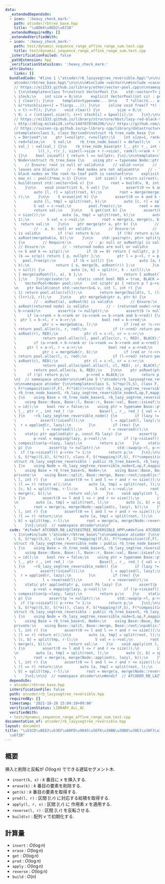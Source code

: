 ```yaml
---
data:
  _extendedDependsOn:
  - icon: ':heavy_check_mark:'
    path: atcoder/rbtree_base.hpp
    title: "\u8D64\u9ED2\u6728"
  _extendedRequiredBy: []
  _extendedVerifiedWith:
  - icon: ':heavy_check_mark:'
    path: test/dynamic_sequence_range_affine_range_sum.test.cpp
    title: test/dynamic_sequence_range_affine_range_sum.test.cpp
  _isVerificationFailed: false
  _pathExtension: hpp
  _verificationStatusIcon: ':heavy_check_mark:'
  attributes:
    links: []
  bundledCode: "#line 1 \"atcoder/rb_lazysegtree_reversible.hpp\"\n\n\n\n#line 1 \"\
    atcoder/rbtree_base.hpp\"\n\n\n\n#include <vector>\n#include <cassert>\n\n// References:\n\
    // https://ei1333.github.io/library/other/vector-pool.cpp\n\nnamespace atcoder\
    \ {\n\ntemplate<class T>\nstruct VectorPool {\n    std::vector<T> pool;\n    std::vector<T*>\
    \ stock;\n    int size = 0;\n\n    explicit VectorPool(int sz) : pool(sz), stock(sz)\
    \ { clear(); }\n\n    template<typename... U>\n    T *alloc(U... args) { return\
    \ &(*stock[size++] = T(args...)); }\n\n    inline void free(T *t) { (stock[--size]\
    \ = t)->~T(); }\n\n    void clear() {\n        size = 0;\n        for (int i =\
    \ 0; i < (int)pool.size(); i++) stock[i] = &pool[i];\n    }\n};\n\n// References:\n\
    // https://ei1333.github.io/library/structure/bbst/lazy-red-black-tree.cpp\n//\
    \ http://blog.mitaki28.info/1447078746296/\n// https://github.com/atcoder/ac-library/blob/master/atcoder/lazysegtree.hpp\n\
    // https://suisen-cp.github.io/cp-library-cpp/library/datastructure/lazy_eval_dynamic_sequence.hpp\n\
    \ntemplate<class S, class Derived>\nstruct rb_tree_node_base {\n    using ptr\
    \ = Derived*;\n    ptr l=nullptr, r=nullptr;\n    int size=1, rank=0;\n    bool\
    \ red=false;\n    S val;\n    rb_tree_node_base() = default;\n    explicit rb_tree_node_base(S\
    \ val_) : val(val_) {}\n    rb_tree_node_base(ptr l_, ptr r_, int red_) :\n  \
    \          l(l_), r(r_), size(l->size + r->size), rank(l->rank + !l->red), red(red_)\
    \ {}\n    bool isLeaf() { return l == nullptr; }\n};\n\ntemplate<class S, class\
    \ Node>\nstruct rb_tree_base {\n    using ptr = typename Node::ptr;\n    ptr root;\n\
    \    // Ensure: root is null or valid\n\n    // valid <=>\n    // - The root and\
    \ leaves are black\n    // - Red nodes are not adjacent\n    // - The number of\
    \ black nodes on the root-to-leaf path is constant\n\n    explicit rb_tree_base(int\
    \ max_n) : pool(2*max_n-1) {}\n\n    int size() { return sz(root); }\n\n    void\
    \ build(const std::vector<S>& v) {\n        root = build(v, 0, int(v.size()));\n\
    \    }\n\n    void insert(int k, S val) {\n        assert(0 <= k and k <= size());\n\
    \        auto [l, r] = split(root, k);\n        root = merge(merge(l, pool.alloc(val)),\
    \ r);\n    }\n\n    S erase(int k) {\n        assert(0 <= k and k < size());\n\
    \        auto [l, tmp] = split(root, k);\n        auto [c, r] = split(tmp, 1);\n\
    \        S val = c->val;\n        pool.free(c);\n        root = merge(l, r);\n\
    \        return val;\n    }\n\n    S get(int k) {\n        assert(0 <= k and k\
    \ < size());\n        auto [a, tmp] = split(root, k);\n        auto [c, b] = split(tmp,\
    \ 1);\n        S val = c->val;\n        root = merge(a, merge(c, b));\n      \
    \  return val;\n    }\n\n    ptr merge(ptr a, ptr b) {\n        // Require:\n\
    \        // - a, b: null or valid\n        // Ensure:\n        // - returned node\
    \ is valid\n        if (!a) return b;\n        if (!b) return a;\n        return\
    \ asRoot(mergeSub(a, b));\n    }\n\n    std::pair<ptr, ptr> split(ptr p, int k)\
    \ {\n        // Require:\n        // - p: null or asRoot(p) is valid\n       \
    \ // Ensure:\n        // - returned nodes are null or valid\n        assert(0\
    \ <= k and k <= sz(p));\n        if (k == 0) return { nullptr, p };\n        if\
    \ (k == sz(p)) return { p, nullptr };\n        ptr l = p->l, r = p->r;\n     \
    \   pool.free(p);\n        if (k < sz(l)) {\n            auto [a, b] = split(l,\
    \ k);\n            return { a, merge(b, asRoot(r)) };\n        }\n        if (k\
    \ > sz(l)) {\n            auto [a, b] = split(r, k - sz(l));\n            return\
    \ { merge(asRoot(l), a), b };\n        }\n        return { asRoot(l), asRoot(r)\
    \ };\n    }\n\nprivate:\n    static const bool RED = true, BLACK = false;\n\n\
    \    VectorPool<Node> pool;\n\n    int sz(ptr p) { return p ? p->size : 0; }\n\
    \n    ptr build(const std::vector<S>& v, int l, int r) {\n        if (r - l ==\
    \ 1) return pool.alloc(v[l]);\n        return merge(build(v, l, (l+r)/2), build(v,\
    \ (l+r)/2, r));\n    }\n\n    ptr mergeSub(ptr a, ptr b) {\n        // Require:\n\
    \        // - asRoot(a), asRoot(b) is valid\n        // Ensure:\n        // -\
    \ asRoot(returned node) is valid\n        // - (returned node)->rank = max(a->rank,\
    \ b->rank)\n        assert(a != nullptr);\n        assert(b != nullptr);\n   \
    \     if (a->rank < b->rank or (a->rank == b->rank and b->red)) {\n          \
    \  ptr l = b->l, r = b->r;\n            bool red = b->red;\n            pool.free(b);\n\
    \            ptr c = mergeSub(a, l);\n            if (red or !c->red or !c->l->red)\
    \ return pool.alloc(c, r, red);\n            if (r->red) return pool.alloc(asRoot(c),\
    \ asRoot(r), RED);\n            ptr cl = c->l, cr = c->r;\n            pool.free(c);\n\
    \            return pool.alloc(cl, pool.alloc(cr, r, RED), BLACK);\n        }\n\
    \        if (a->rank > b->rank or (a->rank == b->rank and a->red)) {\n       \
    \     ptr l = a->l, r = a->r;\n            bool red = a->red;\n            pool.free(a);\n\
    \            ptr c = mergeSub(r, b);\n            if (red or !c->red or !c->r->red)\
    \ return pool.alloc(l, c, red);\n            if (l->red) return pool.alloc(asRoot(l),\
    \ asRoot(c), RED);\n            ptr cl = c->l, cr = c->r;\n            pool.free(c);\n\
    \            return pool.alloc(pool.alloc(l, cl, RED), cr, BLACK);\n        }\n\
    \        return pool.alloc(a, b, RED);\n    }\n\n    ptr asRoot(ptr p) {\n   \
    \     if (!p) return p;\n        p->red = BLACK;\n        return p;\n    }\n};\n\
    \n}  // namespace atcoder\n\n\n#line 5 \"atcoder/rb_lazysegtree_reversible.hpp\"\
    \n\nnamespace atcoder {\n\ntemplate<class S, S(*op)(S,S), class F, S(*mapping)(F,S),\
    \ F(*composition)(F,F), F(*id)()>\nstruct rb_lazy_segtree_reversible_node : public\
    \ rb_tree_node_base<S, rb_lazy_segtree_reversible_node<S,op,F,mapping,composition,id>>\
    \ {\n    using Base = rb_tree_node_base<S, rb_lazy_segtree_reversible_node>;\n\
    \    using Base::Base, Base::l, Base::r, Base::val, Base::isLeaf;\n    F lazy\
    \ = id();\n    bool rev = false;\n    using ptr = typename Base::ptr;\n    rb_lazy_segtree_reversible_node(ptr\
    \ l_, ptr r_, int red_) :\n            Base(l_, r_, red_) { val = op(l->val, r->val);\
    \ }\n    ~rb_lazy_segtree_reversible_node() {\n        if (lazy != id()) {\n \
    \           assert(!isLeaf());\n            l = applied(l, lazy);\n          \
    \  r = applied(r, lazy);\n        }\n        if (rev) {\n            assert(!isLeaf());\n\
    \            l = reversed(l);\n            r = reversed(r);\n        }\n    }\n\
    \    static ptr applied(ptr p, const F& lazy) {\n        assert(p != nullptr);\n\
    \        p->val = mapping(lazy, p->val);\n        if (!p->isLeaf()) p->lazy =\
    \ composition(p->lazy, lazy);\n        return p;\n    }\n    static ptr reversed(ptr\
    \ p) {\n        assert(p != nullptr);\n        std::swap(p->l, p->r);\n      \
    \  if (!p->isLeaf()) p->rev ^= 1;\n        return p;\n    }\n};\n\ntemplate<class\
    \ S, S(*op)(S,S), S(*e)(), class F, S(*mapping)(F,S), F(*composition)(F,F), F(*id)()>\n\
    struct rb_lazy_segtree_reversible : public rb_tree_base<S, rb_lazy_segtree_reversible_node<S,op,F,mapping,composition,id>>\
    \ {\n    using Node = rb_lazy_segtree_reversible_node<S,op,F,mapping,composition,id>;\n\
    \    using Base = rb_tree_base<S, Node>;\n    using Base::Base, Base::size;\n\
    private:\n    using Base::split, Base::merge, Base::root;\npublic:\n    S prod(int\
    \ l, int r) {\n        assert(0 <= l and l <= r and r <= size());\n        if\
    \ (l == r) return e();\n\n        auto [a, tmp] = split(root, l);\n        auto\
    \ [c, b] = split(tmp, r-l);\n        S val = c->val;\n        root = merge(a,\
    \ merge(c, b));\n        return val;\n    }\n    void apply(int l, int r, F lazy)\
    \ {\n        assert(0 <= l and l <= r and r <= size());\n        if (l == r) return;\n\
    \n        auto [a, tmp] = split(root, l);\n        auto [c, b] = split(tmp, r-l);\n\
    \        root = merge(a, merge(Node::applied(c, lazy), b));\n    }\n    void reverse(int\
    \ l, int r) {\n        assert(0 <= l and l <= r and r <= size());\n        if\
    \ (l == r) return;\n\n        auto [a, tmp] = split(root, l);\n        auto [c,\
    \ b] = split(tmp, r-l);\n        root = merge(a, merge(Node::reversed(c), b));\n\
    \    }\n};\n\n}  // namespace atcoder\n\n\n"
  code: "#ifndef ATCODER_RB_LAZYSEGTREE_REVERSIBLE_HPP\n#define ATCODER_RB_LAZYSEGTREE_REVERSIBLE_HPP\
    \ 1\n\n#include \"atcoder/rbtree_base\"\n\nnamespace atcoder {\n\ntemplate<class\
    \ S, S(*op)(S,S), class F, S(*mapping)(F,S), F(*composition)(F,F), F(*id)()>\n\
    struct rb_lazy_segtree_reversible_node : public rb_tree_node_base<S, rb_lazy_segtree_reversible_node<S,op,F,mapping,composition,id>>\
    \ {\n    using Base = rb_tree_node_base<S, rb_lazy_segtree_reversible_node>;\n\
    \    using Base::Base, Base::l, Base::r, Base::val, Base::isLeaf;\n    F lazy\
    \ = id();\n    bool rev = false;\n    using ptr = typename Base::ptr;\n    rb_lazy_segtree_reversible_node(ptr\
    \ l_, ptr r_, int red_) :\n            Base(l_, r_, red_) { val = op(l->val, r->val);\
    \ }\n    ~rb_lazy_segtree_reversible_node() {\n        if (lazy != id()) {\n \
    \           assert(!isLeaf());\n            l = applied(l, lazy);\n          \
    \  r = applied(r, lazy);\n        }\n        if (rev) {\n            assert(!isLeaf());\n\
    \            l = reversed(l);\n            r = reversed(r);\n        }\n    }\n\
    \    static ptr applied(ptr p, const F& lazy) {\n        assert(p != nullptr);\n\
    \        p->val = mapping(lazy, p->val);\n        if (!p->isLeaf()) p->lazy =\
    \ composition(p->lazy, lazy);\n        return p;\n    }\n    static ptr reversed(ptr\
    \ p) {\n        assert(p != nullptr);\n        std::swap(p->l, p->r);\n      \
    \  if (!p->isLeaf()) p->rev ^= 1;\n        return p;\n    }\n};\n\ntemplate<class\
    \ S, S(*op)(S,S), S(*e)(), class F, S(*mapping)(F,S), F(*composition)(F,F), F(*id)()>\n\
    struct rb_lazy_segtree_reversible : public rb_tree_base<S, rb_lazy_segtree_reversible_node<S,op,F,mapping,composition,id>>\
    \ {\n    using Node = rb_lazy_segtree_reversible_node<S,op,F,mapping,composition,id>;\n\
    \    using Base = rb_tree_base<S, Node>;\n    using Base::Base, Base::size;\n\
    private:\n    using Base::split, Base::merge, Base::root;\npublic:\n    S prod(int\
    \ l, int r) {\n        assert(0 <= l and l <= r and r <= size());\n        if\
    \ (l == r) return e();\n\n        auto [a, tmp] = split(root, l);\n        auto\
    \ [c, b] = split(tmp, r-l);\n        S val = c->val;\n        root = merge(a,\
    \ merge(c, b));\n        return val;\n    }\n    void apply(int l, int r, F lazy)\
    \ {\n        assert(0 <= l and l <= r and r <= size());\n        if (l == r) return;\n\
    \n        auto [a, tmp] = split(root, l);\n        auto [c, b] = split(tmp, r-l);\n\
    \        root = merge(a, merge(Node::applied(c, lazy), b));\n    }\n    void reverse(int\
    \ l, int r) {\n        assert(0 <= l and l <= r and r <= size());\n        if\
    \ (l == r) return;\n\n        auto [a, tmp] = split(root, l);\n        auto [c,\
    \ b] = split(tmp, r-l);\n        root = merge(a, merge(Node::reversed(c), b));\n\
    \    }\n};\n\n}  // namespace atcoder\n\n#endif  // ATCODER_RB_LAZYSEGTREE_REVERSIBLE_HPP\n"
  dependsOn:
  - atcoder/rbtree_base.hpp
  isVerificationFile: false
  path: atcoder/rb_lazysegtree_reversible.hpp
  requiredBy: []
  timestamp: '2021-10-28 15:04:10+09:00'
  verificationStatus: LIBRARY_ALL_AC
  verifiedWith:
  - test/dynamic_sequence_range_affine_range_sum.test.cpp
documentation_of: atcoder/rb_lazysegtree_reversible.hpp
layout: document
title: "\u53CD\u8EE2\u53EF\u80FD\u9045\u5EF6\u30BB\u30B0\u30E1\u30F3\u30C8\u8D64\u9ED2\
  \u6728"
---
```


## 概要

挿入と削除と反転が $O(\log n)$ でできる遅延セグメント木.

- `insert(k, x)` : $k$ 番目に $x$ を挿入する.
- `erase(k)` : $k$ 番目の要素を削除する.
- `get(k)` : $k$ 番目の要素を取得する.
- `prod(l, r)` : 区間 $[l, r)$ に対応する総積を取得する.
- `apply(l, r, x)` : 区間 $[l, r)$ に 作用素 $x$ を適用する.
- `reverse(l, r)` : 区間 $[l, r)$ を反転させる.
- `build(v)` : 配列 $v$ で初期化する.


## 計算量

- `insert` : $O(\log n)$
- `erase` : $O(\log n)$
- `get` : $O(\log n)$
- `prod` : $O(\log n)$
- `apply` : $O(\log n)$
- `reverse` : $O(\log n)$
- `build` : $O(n)$
